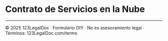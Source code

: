 # Contrato de Servicios en la Nube

---

© 2025 123LegalDoc · Formulario DIY · No es asesoramiento legal · Términos: 123LegalDoc.com/terms

